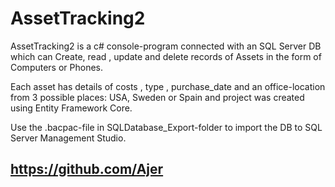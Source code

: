 # AssetTracking2
AssetTracking2 is a c# console-program connected with an SQL Server DB which can Create, read , update and delete records of Assets in the form of Computers or Phones.

Each asset has details of costs , type , purchase_date and an office-location from 3 possible places: USA, Sweden or Spain and  project was created using Entity Framework Core.

Use the .bacpac-file in SQLDatabase_Export-folder to import the DB to SQL Server Management Studio.
## https://github.com/Ajer
